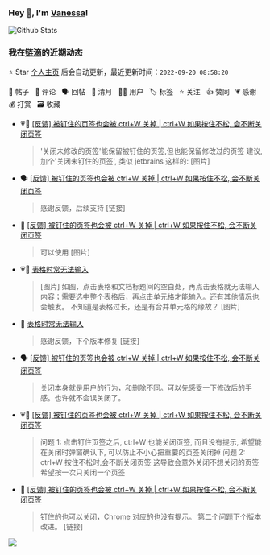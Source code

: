 ### Hey 👋, I'm [Vanessa](http://vanessa.b3log.org/)!

![Github Stats](https://github-readme-stats.vercel.app/api?username=Vanessa219&show_icons=true)

<!--events start -->

### 我在[链滴](https://ld246.com)的近期动态

⭐️ Star [个人主页](https://github.com/Vanessa219/Vanessa219) 后会自动更新，最近更新时间：`2022-09-20 08:58:20`

📝 帖子 &nbsp; 💬 评论 &nbsp; 🗣 回帖 &nbsp; 🌙 清月 &nbsp; 👨‍💻 用户 &nbsp; 🏷️ 标签 &nbsp; ⭐️ 关注 &nbsp; 👍 赞同 &nbsp; 💗 感谢 &nbsp; 💰 打赏 &nbsp; 🗃 收藏

* 💗💬 [[反馈] 被钉住的页签也会被 ctrl+W 关掉 | ctrl+W 如果按住不松, 会不断关闭页签](https://ld246.com/article/1662875212915/comment/1663578549141#comments)

  > '关闭未修改的页签'能保留被钉住的页签,但也能保留修改过的页签 建议,加个'关闭未钉住的页签', 类似 jetbrains 这样的: [图片]
* 🗣 [[反馈] 被钉住的页签也会被 ctrl+W 关掉 | ctrl+W 如果按住不松, 会不断关闭页签](https://ld246.com/article/1662875212915/comment/1663578549141#comments)

  > 感谢反馈，后续支持 [链接]
* 💬 [[反馈] 被钉住的页签也会被 ctrl+W 关掉 | ctrl+W 如果按住不松, 会不断关闭页签](https://ld246.com/article/1662875212915/comment/1663573138114#comments)

  > 可以使用 [图片]
* 💗📝 [表格时常无法输入](https://ld246.com/article/1663408335459)

  > [图片] 如图，点击表格和文档标题间的空白处，再点击表格就无法输入内容；需要选中整个表格后，再点击单元格才能输入。还有其他情况也会触发。 不知道是表格过长，还是有合并单元格的缘故？ [图片]
* 💬 [表格时常无法输入](https://ld246.com/article/1663408335459/comment/1663423406372#comments)

  > 感谢反馈，下个版本修复 [链接]
* 🗣 [[反馈] 被钉住的页签也会被 ctrl+W 关掉 | ctrl+W 如果按住不松, 会不断关闭页签](https://ld246.com/article/1662875212915/comment/1663416064111#comments)

  > 关闭本身就是用户的行为，和删除不同。可以先感受一下修改后的手感。也许就不会误关闭了。
* 💗📝 [[反馈] 被钉住的页签也会被 ctrl+W 关掉 | ctrl+W 如果按住不松, 会不断关闭页签](https://ld246.com/article/1662875212915)

  > 问题 1: 点击钉住页签之后, ctrl+W 也能关闭页签, 而且没有提示, 希望能在关闭时弹窗确认下, 可以防止不小心把重要的页签关闭掉 问题 2: ctrl+W 按住不松时,会不断关闭页签 这导致会意外关闭不想关闭的页签 希望按一次只关闭一个页签
* 💬 [[反馈] 被钉住的页签也会被 ctrl+W 关掉 | ctrl+W 如果按住不松, 会不断关闭页签](https://ld246.com/article/1662875212915/comment/1663335789212#comments)

  > 钉住的也可以关闭，Chrome 对应的也没有提示。 第二个问题下个版本改进。 [链接]


<!--events end -->

<a title="Hits" target="_blank" href="https://github.com/Vanessa219/Vanessa219"><img src="https://hits.b3log.org/Vanessa219/Vanessa219.svg"></a>
